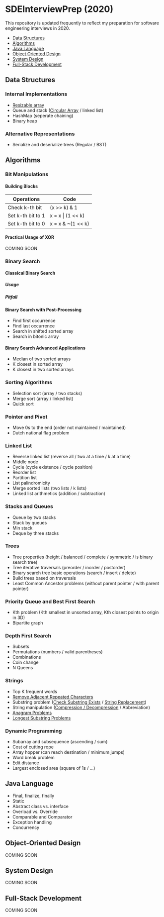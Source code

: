 # SDEInterviewPrep (2020)
This repository is updated frequently to reflect my preparation for software engineering interviews in 2020. 

* [Data Structures](#dataStructures)
* [Algorithms](#algo)
* [Java Language](#java)
* [Object Oriented Design](#ood)
* [System Design](#system)
* [Full-Stack Development](#fullStack)

<a name="dataStructures"></a>
## Data Structures
### Internal Implementations
* [Resizable array](../master/algocode/src/implementation/ArrayList.java)
* Queue and stack ([Circular Array](../master/algocode/src/implementation/ArrayDeque.java) / linked list)
* HashMap (seperate chaining)
* Binary heap 

### Alternative Representations
* Serialize and deserialize trees (Regular / BST)

<a name="algo"></a>
## Algorithms
### Bit Manipulations
#### Building Blocks
Operations | Code
----|----
Check k-th bit | (x >> k) & 1
Set k-th bit to 1 | x = x \| (1 << k)
Set k-th bit to 0 | x = x & ~(1 << k)
#### Practical Usage of XOR
COMING SOON

### Binary Search
#### Classical Binary Search
##### Usage
##### Pitfall

#### Binary Search with Post-Processing
* Find first occurrence
* Find last occurrence 
* Search in shifted sorted array
* Search in bitonic array

#### Binary Search Advanced Applications
* Median of two sorted arrays
* K closest in sorted array
* K closest in two sorted arrays

### Sorting Algorithms
* Selection sort (array / two stacks)
* Merge sort (array / linked list)
* Quick sort

### Pointer and Pivot
* Move 0s to the end (order not maintained / maintained)
* Dutch national flag problem

### Linked List
* Reverse linked list (reverse all / two at a time / k at a time)
* Middle node
* Cycle (cycle existence / cycle position)
* Reorder list
* Partition list
* List palindromicity 
* Merge sorted lists (two lists / k lists)
* Linked list arithmetics (addition / subtraction)

### Stacks and Queues
* Queue by two stacks
* Stack by queues
* Min stack
* Deque by three stacks

### Trees 
* Tree properties (height / balanced / complete / symmetric / is binary search tree)
* Tree iterative traversals (preorder / inorder / postorder)
* Binary search tree basic operations (search / insert / delete)
* Build trees based on traversals
* Least Common Ancestor problems (without parent pointer / with parent pointer)

### Priority Queue and Best First Search
* Kth problem (Kth smallest in unsorted array, Kth closest points to origin in 3D)
* Bipartite graph

### Depth First Search
* Subsets
* Permutations (numbers / valid parentheses)
* Combinations
* Coin change
* N Queens

### Strings
* Top K frequent words
* [Remove Adjacent Repeated Characters](../master/algocode/src/algo/RemoveAdjacentRepeatedCharacters.java)
* Substring problem ([Check Substring Exists](../master/algocode/src/algo/StrStr.java) / [String Replacement](../master/algocode/src/algo/StringReplace.java))
* String manipulation ([Compression / Decompression](../master/algocode/src/algo/StringCompressDecompress.java) / Abbreviation)
* [Anagram Problems](../master/algocode/src/algo/Anagrams.java)
* [Longest Substring Problems](../master/algocode/src/algo/LongestSubstring.java)

### Dynamic Programming
* Subarray and subsequence (ascending / sum)
* Cost of cutting rope
* Array hopper (can reach destination / minimum jumps)
* Word break problem
* Edit distance
* Largest enclosed area (square of 1s / ...)

<a name="java"></a>
## Java Language
* Final, finalize, finally
* Static
* Abstract class vs. interface
* Overload vs. Override
* Comparable and Comparator
* Exception handling
* Concurrency

<a name="ood"></a>
## Object-Oriented Design
COMING SOON

<a name="system"></a>
## System Design
COMING SOON

<a name="fullStack"></a>
## Full-Stack Development
COMING SOON
